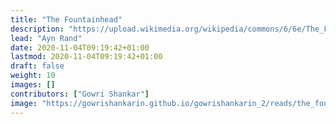 ```yaml
---
title: "The Fountainhead"
description: "https://upload.wikimedia.org/wikipedia/commons/6/6e/The_Fountain_Head_%281943_1st_ed%29_-_Ayn_Rand.jpg"
lead: "Ayn Rand"
date: 2020-11-04T09:19:42+01:00
lastmod: 2020-11-04T09:19:42+01:00
draft: false
weight: 10
images: []
contributors: ["Gowri Shankar"]
image: "https://gowrishankarin.github.io/gowrishankarin_2/reads/the_fountainhead/book.jpg"
---
```

